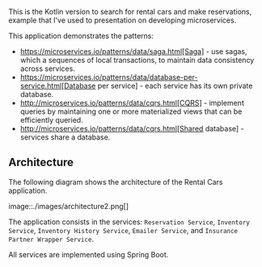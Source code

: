 This is the Kotlin version to search for rental cars and make reservations, example that I've used to presentation
on developing microservices.

This application demonstrates the patterns:

* https://microservices.io/patterns/data/saga.html[Saga] - use sagas, which a sequences of local transactions, to maintain data consistency across services.
* https://microservices.io/patterns/data/database-per-service.html[Database per service] - each service has its own private database.
* http://microservices.io/patterns/data/cqrs.html[CQRS] - implement queries by maintaining one or more materialized views that can be efficiently queried.
* http://microservices.io/patterns/data/cqrs.html[Shared database] - services share a database.

## Architecture

The following diagram shows the architecture of the Rental Cars application.

image::./images/architecture2.png[]

The application consists in the services: `Reservation Service`, `Inventory Service`, `Inventory History Service`, `Emailer Service`, and `Insurance Partner Wrapper Service`.

All services are implemented using Spring Boot.